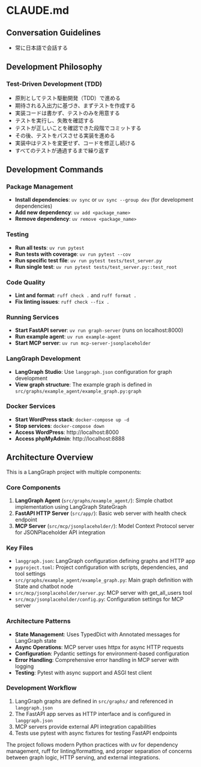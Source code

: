 # CLAUDE.md

## Conversation Guidelines

- 常に日本語で会話する

## Development Philosophy

### Test-Driven Development (TDD)

- 原則としてテスト駆動開発（TDD）で進める
- 期待される入出力に基づき、まずテストを作成する
- 実装コードは書かず、テストのみを用意する
- テストを実行し、失敗を確認する
- テストが正しいことを確認できた段階でコミットする
- その後、テストをパスさせる実装を進める
- 実装中はテストを変更せず、コードを修正し続ける
- すべてのテストが通過するまで繰り返す

## Development Commands

### Package Management
- **Install dependencies**: `uv sync` or `uv sync --group dev` (for development dependencies)
- **Add new dependency**: `uv add <package_name>`
- **Remove dependency**: `uv remove <package_name>`

### Testing
- **Run all tests**: `uv run pytest`
- **Run tests with coverage**: `uv run pytest --cov`
- **Run specific test file**: `uv run pytest tests/test_server.py`
- **Run single test**: `uv run pytest tests/test_server.py::test_root`

### Code Quality
- **Lint and format**: `ruff check .` and `ruff format .`
- **Fix linting issues**: `ruff check --fix .`

### Running Services
- **Start FastAPI server**: `uv run graph-server` (runs on localhost:8000)
- **Run example agent**: `uv run example-agent`
- **Start MCP server**: `uv run mcp-server-jsonplaceholder`

### LangGraph Development
- **LangGraph Studio**: Use `langgraph.json` configuration for graph development
- **View graph structure**: The example graph is defined in `src/graphs/example_agent/example_graph.py:graph`

### Docker Services
- **Start WordPress stack**: `docker-compose up -d`
- **Stop services**: `docker-compose down`
- **Access WordPress**: http://localhost:8000
- **Access phpMyAdmin**: http://localhost:8888

## Architecture Overview

This is a LangGraph project with multiple components:

### Core Components
1. **LangGraph Agent** (`src/graphs/example_agent/`): Simple chatbot implementation using LangGraph StateGraph
2. **FastAPI HTTP Server** (`src/app/`): Basic web server with health check endpoint
3. **MCP Server** (`src/mcp/jsonplaceholder/`): Model Context Protocol server for JSONPlaceholder API integration

### Key Files
- `langgraph.json`: LangGraph configuration defining graphs and HTTP app
- `pyproject.toml`: Project configuration with scripts, dependencies, and tool settings
- `src/graphs/example_agent/example_graph.py`: Main graph definition with State and chatbot node
- `src/mcp/jsonplaceholder/server.py`: MCP server with get_all_users tool
- `src/mcp/jsonplaceholder/config.py`: Configuration settings for MCP server

### Architecture Patterns
- **State Management**: Uses TypedDict with Annotated messages for LangGraph state
- **Async Operations**: MCP server uses httpx for async HTTP requests
- **Configuration**: Pydantic settings for environment-based configuration
- **Error Handling**: Comprehensive error handling in MCP server with logging
- **Testing**: Pytest with async support and ASGI test client

### Development Workflow
1. LangGraph graphs are defined in `src/graphs/` and referenced in `langgraph.json`
2. The FastAPI app serves as HTTP interface and is configured in `langgraph.json`
3. MCP servers provide external API integration capabilities
4. Tests use pytest with async fixtures for testing FastAPI endpoints

The project follows modern Python practices with uv for dependency management, ruff for linting/formatting, and proper separation of concerns between graph logic, HTTP serving, and external integrations.
